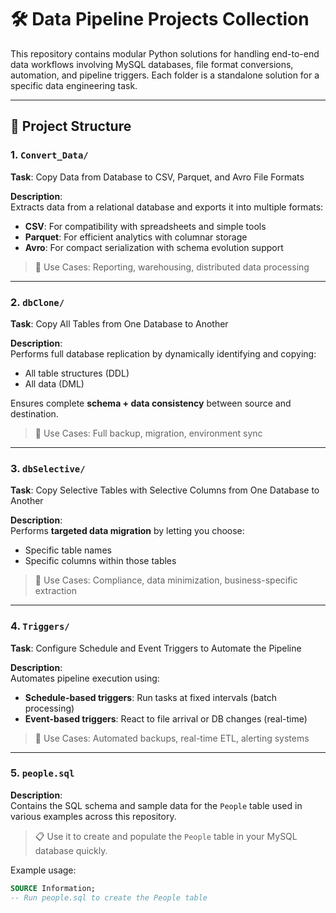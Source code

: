 # 🛠️ Data Pipeline Projects Collection

This repository contains modular Python solutions for handling end-to-end data workflows involving MySQL databases, file format conversions, automation, and pipeline triggers. Each folder is a standalone solution for a specific data engineering task.

---

## 📁 Project Structure

### 1. `Convert_Data/`

**Task**: Copy Data from Database to CSV, Parquet, and Avro File Formats

**Description**:  
Extracts data from a relational database and exports it into multiple formats:
- **CSV**: For compatibility with spreadsheets and simple tools  
- **Parquet**: For efficient analytics with columnar storage  
- **Avro**: For compact serialization with schema evolution support  

> 📌 Use Cases: Reporting, warehousing, distributed data processing

---

### 2. `dbClone/`

**Task**: Copy All Tables from One Database to Another

**Description**:  
Performs full database replication by dynamically identifying and copying:
- All table structures (DDL)
- All data (DML)

Ensures complete **schema + data consistency** between source and destination.

> 📌 Use Cases: Full backup, migration, environment sync

---

### 3. `dbSelective/`

**Task**: Copy Selective Tables with Selective Columns from One Database to Another

**Description**:  
Performs **targeted data migration** by letting you choose:
- Specific table names
- Specific columns within those tables

> 📌 Use Cases: Compliance, data minimization, business-specific extraction

---

### 4. `Triggers/`

**Task**: Configure Schedule and Event Triggers to Automate the Pipeline

**Description**:  
Automates pipeline execution using:
- **Schedule-based triggers**: Run tasks at fixed intervals (batch processing)
- **Event-based triggers**: React to file arrival or DB changes (real-time)

> 📌 Use Cases: Automated backups, real-time ETL, alerting systems

---

### 5. `people.sql`

**Description**:  
Contains the SQL schema and sample data for the `People` table used in various examples across this repository.

> 📋 Use it to create and populate the `People` table in your MySQL database quickly.

Example usage:
```sql
SOURCE Information;
-- Run people.sql to create the People table
